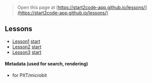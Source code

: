 
> Open this page at [https://start2code-app.github.io/lessons/](https://start2code-app.github.io/lessons/)

## Lessons

* [Lesson1](/lessons/lesson1) [start](https://makecode.microbit.org/#tutorial:github:start2code-app/lessons/lesson1)
* [Lesson2](/lessons/lesson2) [start](https://makecode.microbit.org/#tutorial:github:start2code-app/lessons/lesson2)
* [Lesson3](/lessons/lesson3) [start](https://makecode.microbit.org/#tutorial:github:start2code-app/lessons/lesson3)



#### Metadata (used for search, rendering)

* for PXT/microbit
<script src="https://makecode.com/gh-pages-embed.js"></script><script>makeCodeRender("{{ site.makecode.home_url }}", "{{ site.github.owner_name }}/{{ site.github.repository_name }}");</script>
